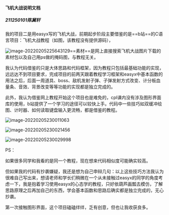 #### 飞机大战说明文档

##### 211250101陈冀轩

我的项目二是用easyx写的飞机大战，前期起步阶段主要借鉴的是==b站==的C语言项目：飞机大战教程（如图，该教程没有提供源码），

![image-20220205225643129](C:\Users\lenovo\AppData\Roaming\Typora\typora-user-images\image-20220205225643129.png)==素材==是网上直接搜索飞机大战图片下载的素材包以及自己用ps做的掩码图，与教程无关。

我认为代码借鉴的只是大体思路和代码框架，因为教程只包括最基础功能的实现，远远达不到项目要求，完成项目的前两天跟着教程学习框架和easyx中基本函数的用法之后，后面一周道具、boss、敌机发射子弹、子弹发射方式改变、计分板血量条、音效、背景改变等等功能的实现都是独立完成的。

此外，我认为借鉴网上教程开始这个项目也是难免的，cpl课内没有涉及图形界面库的使用，b站提供了一个学习的途径可以较快上手。代码中一些技巧如双缓冲绘图、计时器、如何读取键盘输入更流畅，都是借鉴的教程。

![image-20220205230011063](C:\Users\lenovo\AppData\Roaming\Typora\typora-user-images\image-20220205230011063.png)

![image-20220205230021456](C:\Users\lenovo\AppData\Roaming\Typora\typora-user-images\image-20220205230021456.png)

![image-20220205230029998](C:\Users\lenovo\AppData\Roaming\Typora\typora-user-images\image-20220205230029998.png)

PS：

如果很多同学和我看的是同一个教程，现在想来代码相似度可能确实较高。

但如果我的代码有抄袭嫌疑，我还是想为自己申辩几句：以上这些技巧方法我认为很难自己写出来，想请老师和学长们稍微在一个从未接触过easyx的同学的角度考虑一下，我是抱着学习使用easyx的心态学的教程，只好依葫芦画瓢去模仿，了解思路原理之后再加自己的东西，学会基本函数和思路后确实都是独立完成的，无心抄袭。

第一次接触图形界面，这个项目磕磕绊绊，乏有创意，但也让我收获良多。
